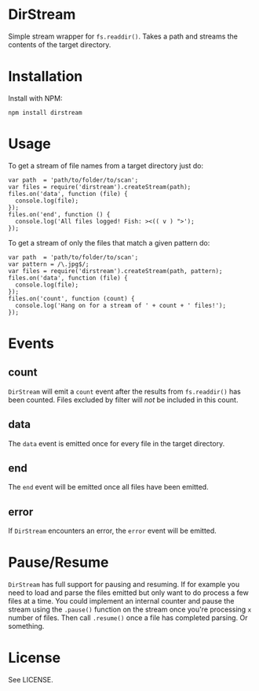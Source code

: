 # DirStream

Simple stream wrapper for `fs.readdir()`. Takes a path and streams the
contents of the target directory.

# Installation

Install with NPM:

`npm install dirstream`

# Usage

To get a stream of file names from a target directory just do:

    var path  = 'path/to/folder/to/scan';
    var files = require('dirstream').createStream(path);
    files.on('data', function (file) {
      console.log(file);
    });
    files.on('end', function () {
      console.log('All files logged! Fish: ><(( v ) ">');
    });

To get a stream of only the files that match a given pattern do:

    var path  = 'path/to/folder/to/scan';
    var pattern = /\.jpg$/;
    var files = require('dirstream').createStream(path, pattern);
    files.on('data', function (file) {
      console.log(file);
    });
    files.on('count', function (count) {
      console.log('Hang on for a stream of ' + count + ' files!');
    });

# Events

## count

`DirStream` will emit a `count` event after the results from `fs.readdir()`
has been counted. Files excluded by filter will _not_ be included in this
count.

## data

The `data` event is emitted once for every file in the target directory.

## end

The `end` event will be emitted once all files have been emitted.

## error

If `DirStream` encounters an error, the `error` event will be emitted.


# Pause/Resume

`DirStream` has full support for pausing and resuming. If for example you need
to load and parse the files emitted but only want to do process a few files
at a time. You could implement an internal counter and pause the stream using
the `.pause()` function on the stream once you're processing `x` number of
files. Then call `.resume()` once a file has completed parsing. Or something.

# License

See LICENSE.

